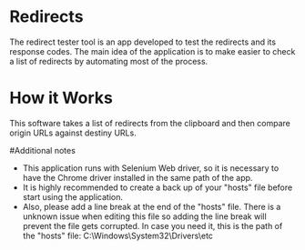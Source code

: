 # Redirects
The redirect tester tool is an app developed to test the redirects and its response codes. The main idea of the application is to make easier to check a list of redirects by automating most of the process.

# How it Works
This software takes a list of redirects from the clipboard and then compare origin URLs against destiny URLs.

#Additional notes
* This application runs with Selenium Web driver, so it is necessary to have the Chrome driver installed in the same path of the app.
* It is highly recommended to create a back up of your "hosts" file before start using the application. 
* Also, please add a line break at the end of the "hosts" file. There is a unknown issue when editing this file so adding the line break will prevent the file gets corrupted. In case you need it, this is the path of the "hosts" file: C:\Windows\System32\Drivers\etc